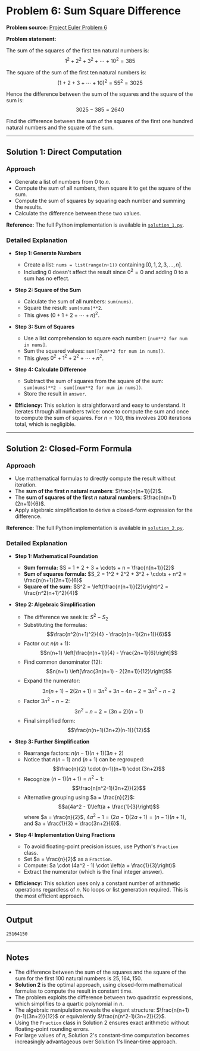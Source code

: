 # Problem 6: Sum Square Difference

**Problem source:** [Project Euler Problem 6](https://projecteuler.net/problem=6)

**Problem statement:**

The sum of the squares of the first ten natural numbers is:
$$1^2 + 2^2 + 3^2 + \cdots + 10^2 = 385$$

The square of the sum of the first ten natural numbers is:
$$(1 + 2 + 3 + \cdots + 10)^2 = 55^2 = 3025$$

Hence the difference between the sum of the squares and the square of the sum is:
$$3025 - 385 = 2640$$

Find the difference between the sum of the squares of the first one hundred natural numbers and the square of the sum.

---

## Solution 1: Direct Computation

### Approach

- Generate a list of numbers from $0$ to $n$.
- Compute the sum of all numbers, then square it to get the square of the sum.
- Compute the sum of squares by squaring each number and summing the results.
- Calculate the difference between these two values.

**Reference:** The full Python implementation is available in [`solution_1.py`](solution_1.py).

### Detailed Explanation

- **Step 1: Generate Numbers**
  - Create a list: `nums = list(range(n+1))` containing $[0, 1, 2, 3, \dots, n]$.
  - Including $0$ doesn't affect the result since $0^2 = 0$ and adding $0$ to a sum has no effect.

- **Step 2: Square of the Sum**
  - Calculate the sum of all numbers: `sum(nums)`.
  - Square the result: `sum(nums)**2`.
  - This gives $(0 + 1 + 2 + \cdots + n)^2$.

- **Step 3: Sum of Squares**
  - Use a list comprehension to square each number: `[num**2 for num in nums]`.
  - Sum the squared values: `sum([num**2 for num in nums])`.
  - This gives $0^2 + 1^2 + 2^2 + \cdots + n^2$.

- **Step 4: Calculate Difference**
  - Subtract the sum of squares from the square of the sum: `sum(nums)**2 - sum([num**2 for num in nums])`.
  - Store the result in `answer`.

- **Efficiency:** This solution is straightforward and easy to understand. It iterates through all numbers twice: once to compute the sum and once to compute the sum of squares. For $n = 100$, this involves $200$ iterations total, which is negligible.

---

## Solution 2: Closed-Form Formula

### Approach

- Use mathematical formulas to directly compute the result without iteration.
- The **sum of the first $n$ natural numbers**: $\frac{n(n+1)}{2}$.
- The **sum of squares of the first $n$ natural numbers**: $\frac{n(n+1)(2n+1)}{6}$.
- Apply algebraic simplification to derive a closed-form expression for the difference.

**Reference:** The full Python implementation is available in [`solution_2.py`](solution_2.py).

### Detailed Explanation

- **Step 1: Mathematical Foundation**
  - **Sum formula:** $S = 1 + 2 + 3 + \cdots + n = \frac{n(n+1)}{2}$
  - **Sum of squares formula:** $S_2 = 1^2 + 2^2 + 3^2 + \cdots + n^2 = \frac{n(n+1)(2n+1)}{6}$
  - **Square of the sum:** $S^2 = \left(\frac{n(n+1)}{2}\right)^2 = \frac{n^2(n+1)^2}{4}$

- **Step 2: Algebraic Simplification**
  - The difference we seek is: $S^2 - S_2$
  - Substituting the formulas:
    $$\frac{n^2(n+1)^2}{4} - \frac{n(n+1)(2n+1)}{6}$$
  - Factor out $n(n+1)$:
    $$n(n+1) \left[\frac{n(n+1)}{4} - \frac{2n+1}{6}\right]$$
  - Find common denominator (12):
    $$n(n+1) \left[\frac{3n(n+1) - 2(2n+1)}{12}\right]$$
  - Expand the numerator:
    $$3n(n+1) - 2(2n+1) = 3n^2 + 3n - 4n - 2 = 3n^2 - n - 2$$
  - Factor $3n^2 - n - 2$:
    $$3n^2 - n - 2 = (3n + 2)(n - 1)$$
  - Final simplified form:
    $$\frac{n(n+1)(3n+2)(n-1)}{12}$$

- **Step 3: Further Simplification**
  - Rearrange factors: $n(n-1)(n+1)(3n+2)$
  - Notice that $n(n-1)$ and $(n+1)$ can be regrouped:
    $$\frac{n}{2} \cdot (n-1)(n+1) \cdot (3n+2)$$
  - Recognize $(n-1)(n+1) = n^2 - 1$:
    $$\frac{n(n^2-1)(3n+2)}{2}$$
  - Alternative grouping using $a = \frac{n}{2}$:
    $$a(4a^2 - 1)\left(a + \frac{1}{3}\right)$$
    where $a = \frac{n}{2}$, $4a^2 - 1 = (2a-1)(2a+1) = (n-1)(n+1)$, and $a + \frac{1}{3} = \frac{3n+2}{6}$.

- **Step 4: Implementation Using Fractions**
  - To avoid floating-point precision issues, use Python's `Fraction` class.
  - Set $a = \frac{n}{2}$ as a `Fraction`.
  - Compute: $a \cdot (4a^2 - 1) \cdot \left(a + \frac{1}{3}\right)$
  - Extract the numerator (which is the final integer answer).

- **Efficiency:** This solution uses only a constant number of arithmetic operations regardless of $n$. No loops or list generation required. This is the most efficient approach.

---

## Output

```
25164150
```

---

## Notes

- The difference between the sum of the squares and the square of the sum for the first $100$ natural numbers is $25{,}164{,}150$.
- **Solution 2** is the optimal approach, using closed-form mathematical formulas to compute the result in constant time.
- The problem exploits the difference between two quadratic expressions, which simplifies to a quartic polynomial in $n$.
- The algebraic manipulation reveals the elegant structure: $\frac{n(n+1)(n-1)(3n+2)}{12}$ or equivalently $\frac{n(n^2-1)(3n+2)}{2}$.
- Using the `Fraction` class in Solution 2 ensures exact arithmetic without floating-point rounding errors.
- For large values of $n$, Solution 2's constant-time computation becomes increasingly advantageous over Solution 1's linear-time approach.

